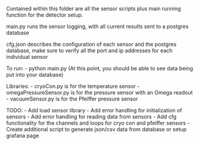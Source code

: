 Contained within this folder are all the sensor scripts plus main running function
for the detector setup.

main.py runs the sensor logging, with all current results sent to a postgres
database

cfg.json describes the configuration of each sensor and the postgres database,
make sure to verify all the port and ip addresses for each individual sensor

To run:
    - python main.py (At this point, you should be able to see data being put
    into your database)

Libraries:
    - cryoCon.py is for the temperature sensor
    - omegaPressureSensor.py is for the pressure sensor with an Omega readout
    - vacuumSensor.py is for the Pfeiffer pressure sensor

TODO:
    - Add load sensor library
    - Add error handling for initialization of sensors
    - Add error handling for reading data from sensors
    - Add cfg functionality for the channels and loops for cryo con and pfeiffer sensors
    - Create additional script to generate json/csv data from database or setup grafana page